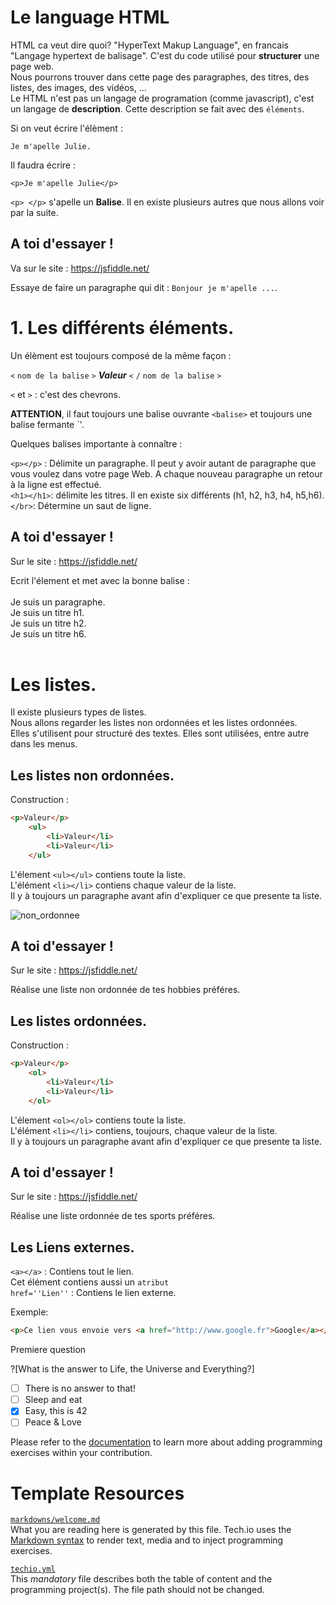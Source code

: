# Le language HTML

HTML ca veut dire quoi?
"HyperText Makup Language", en francais "Langage hypertext de balisage".
C'est du code utilisé pour **structurer** une page web.</br>
Nous pourrons trouver dans cette page des paragraphes, des titres, des listes, des images, des vidéos, ...</br>
Le HTML n'est pas un langage de programation (comme javascript), c'est un langage de **description**. Cette description se fait avec des ```éléments```.</br>

Si on veut écrire l'élèment :</br>

```Je m'apelle Julie.```</br>

Il faudra écrire :</br>

`<p>Je m'apelle Julie</p>`

`<p> </p>` s'apelle un **Balise**. Il en existe plusieurs autres que nous allons voir par la suite.</br>

## A toi d'essayer !</br>

Va sur le site : https://jsfiddle.net/ </br>

Essaye de faire un paragraphe qui dit : `Bonjour je m'apelle ...`.


# 1. Les différents éléments.

Un élèment est toujours composé de la même façon :</br>

`<` `nom de la balise` `>` ***Valeur***  `<` `/` `nom de la balise` `>`</br>

`<` et `>` : c'est des chevrons.</br>

**ATTENTION**, il faut toujours une balise ouvrante `<balise>` et toujours une balise fermante `</balise>'.</br>

Quelques balises importante à connaître :</br>

`<p></p>` : Délimite un paragraphe. Il peut y avoir autant de paragraphe que vous voulez dans votre page Web. A chaque nouveau paragraphe un retour à la ligne est effectué.</br>
`<h1></h1>`: délimite les titres. Il en existe six différents (h1, h2, h3, h4, h5,h6).</br>
`</br>`: Détermine un saut de ligne.</br>

## A toi d'essayer !</br>

Sur le site : https://jsfiddle.net/ </br>

Ecrit l'élement et met avec la bonne balise : </br>
</br>
Je suis un paragraphe.</br>
Je suis un titre h1.</br>
Je suis un titre h2.</br>
Je suis un titre h6.</br>
</br>


# Les listes. </br>
Il existe plusieurs types de listes.</br>
Nous allons regarder les listes non ordonnées et les listes ordonnées.</br>
Elles s'utilisent pour structuré des textes. Elles sont utilisées, entre autre dans les menus.</br>

## Les listes non ordonnées.</br>
Construction :</br>

```html
<p>Valeur</p>
    <ul>
        <li>Valeur</li>
        <li>Valeur</li>
    </ul>
```
L'élement `<ul></ul>` contiens toute la liste.</br>
L'élément `<li></li>` contiens chaque valeur de la liste.</br>
Il y à toujours un paragraphe avant afin d'expliquer ce que presente ta liste.</br>

![non_ordonnee](http://julieFAVRY.github.com/liste_non_ordonnee.png)

## A toi d'essayer !</br>

Sur le site : https://jsfiddle.net/ </br>

Réalise une liste non ordonnée de tes hobbies préféres.</br>

## Les listes ordonnées.</br>
Construction :</br>

```html
<p>Valeur</p>
    <ol>
        <li>Valeur</li>
        <li>Valeur</li>
    </ol>
```
L'élement `<ol></ol>` contiens toute la liste.</br>
L'élément `<li></li>` contiens, toujours, chaque valeur de la liste.</br>
Il y à toujours un paragraphe avant afin d'expliquer ce que presente ta liste.</br>

## A toi d'essayer !</br>

Sur le site : https://jsfiddle.net/ </br>

Réalise une liste ordonnée de tes sports préféres.</br>

## Les Liens externes.</br>

`<a></a>` : Contiens tout le lien.</br>
Cet élément contiens aussi un `atribut`</br>
`href=''Lien''` : Contiens le lien externe.</br>

Exemple:</br>

```html
<p>Ce lien vous envoie vers <a href="http://www.google.fr">Google</a></p>
```




Premiere question

?[What is the answer to Life, the Universe and Everything?]
-[ ] There is no answer to that!
-[ ] Sleep and eat
-[x] Easy, this is 42
-[ ] Peace & Love

Please refer to the [documentation](https://tech.io/doc) to learn more about adding programming exercises within your contribution.

# Template Resources

[`markdowns/welcome.md`](https://github.com/TechDotIO/techio-basic-template/blob/master/markdowns/welcome.md)  
What you are reading here is generated by this file. Tech.io uses the [Markdown syntax](https://tech.io/doc/reference-markdowns) to render text, media and to inject programming exercises.


[`techio.yml`](https://github.com/TechDotIO/techio-basic-template/blob/master/techio.yml)  
This *mandatory* file describes both the table of content and the programming project(s). The file path should not be changed.
